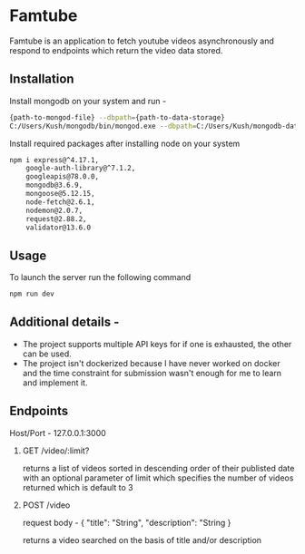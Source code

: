# Famtube

Famtube is an application to fetch youtube videos asynchronously and respond to endpoints which return the video data stored.

## Installation

Install mongodb on your system and run - 

```bash
{path-to-mongod-file} --dbpath={path-to-data-storage}
C:/Users/Kush/mongodb/bin/mongod.exe --dbpath=C:/Users/Kush/mongodb-data
```

Install required packages after installing node on your system

```bash
npm i express@^4.17.1,
    google-auth-library@^7.1.2,
    googleapis@78.0.0,
    mongodb@3.6.9,
    mongoose@5.12.15,
    node-fetch@2.6.1,
    nodemon@2.0.7,
    request@2.88.2,
    validator@13.6.0
```

## Usage

To launch the server run the following command

```bash
npm run dev
```

## Additional details -

- The project supports multiple API keys for if one is exhausted, the other can be used.
- The project isn't dockerized because I have never worked on docker and the time constraint for submission wasn't enough for me to learn and implement it.

## Endpoints

Host/Port - 127.0.0.1:3000


1. GET /video/:limit?

    returns a list of videos sorted in descending order of their publisted date with an optional parameter of limit which specifies the number of videos returned which is default to 3

2. POST /video

    request body - 
    {
        "title": "String",
        "description": "String
    }

    returns a video searched on the basis of title and/or description
